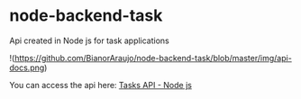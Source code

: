 # node-backend-task

Api created in Node js for task applications


!(https://github.com/BianorAraujo/node-backend-task/blob/master/img/api-docs.png)


You can access the api here: [Tasks API - Node js](https://mobiletasks.herokuapp.com/api-docs)

